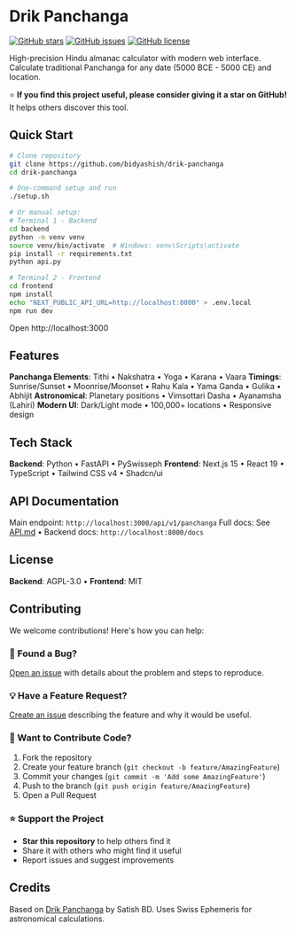 # Drik Panchanga

[![GitHub stars](https://img.shields.io/github/stars/bidyashish/drik-panchanga?style=social)](https://github.com/bidyashish/drik-panchanga/stargazers)
[![GitHub issues](https://img.shields.io/github/issues/bidyashish/drik-panchanga)](https://github.com/bidyashish/drik-panchanga/issues)
[![GitHub license](https://img.shields.io/badge/license-AGPL--3.0%20%26%20MIT-blue)](https://github.com/bidyashish/drik-panchanga/blob/main/LICENSE)

High-precision Hindu almanac calculator with modern web interface. Calculate traditional Panchanga for any date (5000 BCE - 5000 CE) and location.

⭐ **If you find this project useful, please consider giving it a star on GitHub!** It helps others discover this tool.

## Quick Start

```bash
# Clone repository
git clone https://github.com/bidyashish/drik-panchanga
cd drik-panchanga

# One-command setup and run
./setup.sh

# Or manual setup:
# Terminal 1 - Backend
cd backend
python -m venv venv
source venv/bin/activate  # Windows: venv\Scripts\activate
pip install -r requirements.txt
python api.py

# Terminal 2 - Frontend
cd frontend
npm install
echo "NEXT_PUBLIC_API_URL=http://localhost:8000" > .env.local
npm run dev
```

Open http://localhost:3000

## Features

**Panchanga Elements**: Tithi • Nakshatra • Yoga • Karana • Vaara
**Timings**: Sunrise/Sunset • Moonrise/Moonset • Rahu Kala • Yama Ganda • Gulika • Abhijit
**Astronomical**: Planetary positions • Vimsottari Dasha • Ayanamsha (Lahiri)
**Modern UI**: Dark/Light mode • 100,000+ locations • Responsive design

## Tech Stack

**Backend**: Python • FastAPI • PySwisseph
**Frontend**: Next.js 15 • React 19 • TypeScript • Tailwind CSS v4 • Shadcn/ui

## API Documentation

Main endpoint: `http://localhost:3000/api/v1/panchanga`
Full docs: See [API.md](./API.md) • Backend docs: `http://localhost:8000/docs`

## License

**Backend**: AGPL-3.0 • **Frontend**: MIT

## Contributing

We welcome contributions! Here's how you can help:

### 🐛 Found a Bug?
[Open an issue](https://github.com/bidyashish/drik-panchanga/issues/new) with details about the problem and steps to reproduce.

### 💡 Have a Feature Request?
[Create an issue](https://github.com/bidyashish/drik-panchanga/issues/new) describing the feature and why it would be useful.

### 🔧 Want to Contribute Code?
1. Fork the repository
2. Create your feature branch (`git checkout -b feature/AmazingFeature`)
3. Commit your changes (`git commit -m 'Add some AmazingFeature'`)
4. Push to the branch (`git push origin feature/AmazingFeature`)
5. Open a Pull Request

### ⭐ Support the Project
- **Star this repository** to help others find it
- Share it with others who might find it useful
- Report issues and suggest improvements

## Credits

Based on [Drik Panchanga](https://github.com/bdsatish/drik-panchanga) by Satish BD.
Uses Swiss Ephemeris for astronomical calculations.